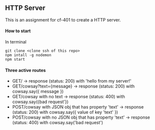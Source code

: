 ## HTTP Server

This is an assignment for cf-401 to create a HTTP server.

#### How to start

In terminal
```
git clone <clone ssh of this repo>
npm intall -g nodemon
npm start
```

#### Three active routes

* GET/ -> response (status: 200) with 'hello from my server!'
* GET/cowsay?text={message} -> response (status: 200) with cowsay.say({ message })
* GET/cowsay with no text -> response (status: 400) with cowsay.say({bad request'})
* POST/cowsay with JSON obj that has property 'text' -> response (status: 200) with cowsay.say({ value of key 'text' })
* POST/cowsay with no JSON obj that has property 'text' -> response (status: 400) with cowsay.say('bad request')
